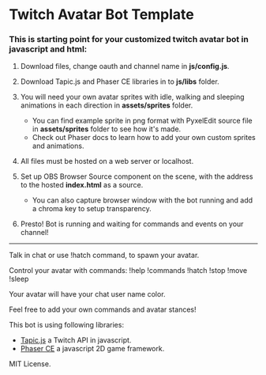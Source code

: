 # Twitch Avatar Bot Template

### This is starting point for your customized twitch avatar bot in javascript and html:

1. Download files, change oauth and channel name in **js/config.js**.
2. Download Tapic.js and Phaser CE libraries in to **js/libs** folder.
3. You will need your own avatar sprites with idle, walking and sleeping animations in each direction in **assets/sprites** folder.
   - You can find example sprite in png format with PyxelEdit source file in **assets/sprites** folder to see how it's made.
   - Check out Phaser docs to learn how to add your own custom sprites and animations.
   
4. All files must be hosted on a web server or localhost.
5. Set up OBS Browser Source component on the scene, with the address to the hosted **index.html** as a source.
   - You can also capture browser window with the bot running and add a chroma key to setup transparency.
   
6. Presto! Bot is running and waiting for commands and events on your channel!

---

Talk in chat or use !hatch command, to spawn your avatar.

Control your avatar with commands: !help !commands !hatch !stop !move !sleep

Your avatar will have your chat user name color.

Feel free to add your own commands and avatar stances!


This bot is using following libraries: 
- [Tapic.js](https://github.com/Skhmt/tapic) a Twitch API in javascript.
- [Phaser CE](https://github.com/photonstorm/phaser-ce) a javascript 2D game framework.

MIT License.
